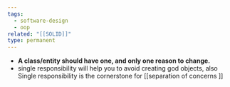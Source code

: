 ```yaml
---
tags:
  - software-design
  - oop
related: "[[SOLID]]"
type: permanent
---
```


- **A class/entity should have one, and only one reason to change.**
- single responsibility will help you to avoid creating god objects, also Single responsibility is the cornerstone for [[separation of concerns ]]

